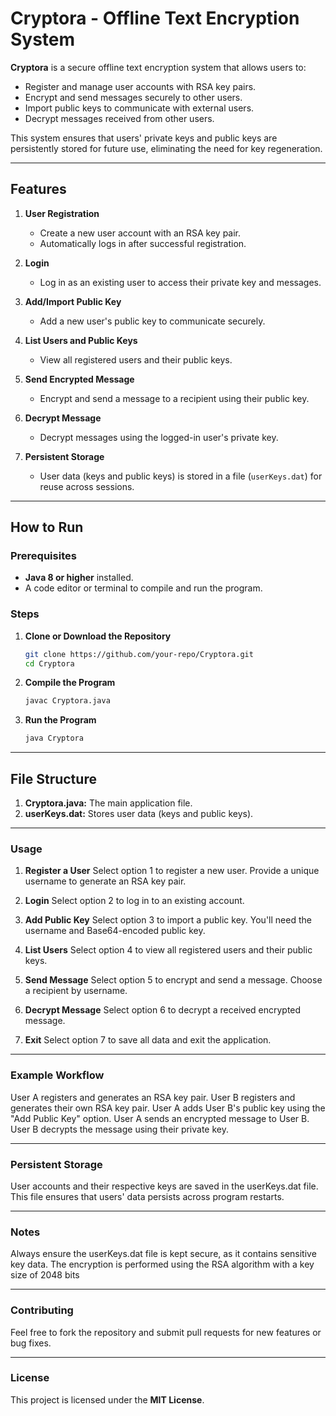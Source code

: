 # Cryptora - Offline Text Encryption System

**Cryptora** is a secure offline text encryption system that allows users to:
- Register and manage user accounts with RSA key pairs.
- Encrypt and send messages securely to other users.
- Import public keys to communicate with external users.
- Decrypt messages received from other users.

This system ensures that users' private keys and public keys are persistently stored for future use, eliminating the need for key regeneration.

---

## Features
1. **User Registration**  
   - Create a new user account with an RSA key pair.
   - Automatically logs in after successful registration.

2. **Login**  
   - Log in as an existing user to access their private key and messages.

3. **Add/Import Public Key**  
   - Add a new user's public key to communicate securely.

4. **List Users and Public Keys**  
   - View all registered users and their public keys.

5. **Send Encrypted Message**  
   - Encrypt and send a message to a recipient using their public key.

6. **Decrypt Message**  
   - Decrypt messages using the logged-in user's private key.

7. **Persistent Storage**  
   - User data (keys and public keys) is stored in a file (`userKeys.dat`) for reuse across sessions.

---

## How to Run
### Prerequisites
- **Java 8 or higher** installed.
- A code editor or terminal to compile and run the program.

### Steps
1. **Clone or Download the Repository**
   ```bash
   git clone https://github.com/your-repo/Cryptora.git
   cd Cryptora
   ```
2. **Compile the Program**
   ```bash
   javac Cryptora.java
   ```
3. **Run the Program**
   ```bash
   java Cryptora
   ```
---

## File Structure
1. **Cryptora.java:** The main application file.
2. **userKeys.dat:** Stores user data (keys and public keys).

---

### Usage

1. **Register a User**
Select option 1 to register a new user. Provide a unique username to generate an RSA key pair.

2. **Login**
Select option 2 to log in to an existing account.

3. **Add Public Key**
Select option 3 to import a public key. You'll need the username and Base64-encoded public key.

4. **List Users**
Select option 4 to view all registered users and their public keys.

5. **Send Message**
Select option 5 to encrypt and send a message. Choose a recipient by username.

6. **Decrypt Message**
Select option 6 to decrypt a received encrypted message.

7. **Exit**
Select option 7 to save all data and exit the application.

---

### Example Workflow

User A registers and generates an RSA key pair.
User B registers and generates their own RSA key pair.
User A adds User B's public key using the "Add Public Key" option.
User A sends an encrypted message to User B.
User B decrypts the message using their private key.

---

### Persistent Storage
User accounts and their respective keys are saved in the userKeys.dat file.
This file ensures that users' data persists across program restarts.

---

### Notes
Always ensure the userKeys.dat file is kept secure, as it contains sensitive key data.
The encryption is performed using the RSA algorithm with a key size of 2048 bits

---

### Contributing
Feel free to fork the repository and submit pull requests for new features or bug fixes.

---

### License
This project is licensed under the **MIT License**.

